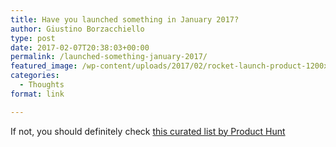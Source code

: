 ```yaml
---
title: Have you launched something in January 2017?
author: Giustino Borzacchiello
type: post
date: 2017-02-07T20:38:03+00:00
permalink: /launched-something-january-2017/
featured_image: /wp-content/uploads/2017/02/rocket-launch-product-1200x498.jpg
categories:
  - Thoughts
format: link

---
```

If not, you should definitely check [this curated list by Product Hunt][1]

 [1]: https://medium.com/product-hunt/the-best-products-launched-in-2017-1498e7d02b41#.jg0ffwn94